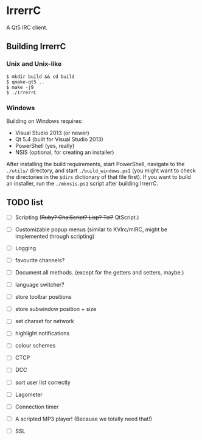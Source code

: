# IrrerrC

A Qt5 IRC client.

## Building IrrerrC

### Unix and Unix-like

    $ mkdir build && cd build
    $ qmake-qt5 ..
    $ make -j9
    $ ./IrrerrC

### Windows

Building on Windows requires:

* Visual Studio 2013 (or newer)
* Qt 5.4 (built for Visual Studio 2013)
* PowerShell (yes, really)
* NSIS (optional, for creating an installer)

After installing the build requirements, start PowerShell, navigate to the
`./utils/` directory, and start `./build_windows.ps1` (you might want to check
the directories in the `$dirs` dictionary of that file first).  If you want to
build an installer, run the `./mknsis.ps1` script after building IrrerrC.

## TODO list

- [ ] Scripting (~~Ruby? ChaiScript? Lisp? Tcl?~~ QtScript.)
- [ ] Customizable popup menus (similar to KVIrc/mIRC, might be implemented
      through scripting)
- [ ] Logging
- [ ] favourite channels?
- [ ] Document all methods.  (except for the getters and setters, maybe.)
- [ ] language switcher?
- [ ] store toolbar positions
- [ ] store subwindow position + size
- [ ] set charset for network
- [ ] highlight notifications
- [ ] colour schemes
- [ ] CTCP
- [ ] DCC
- [ ] sort user list correctly
- [ ] Lagometer
- [ ] Connection timer
- [ ] A scripted MP3 player!  (Because we totally need that!)
- [ ] SSL

